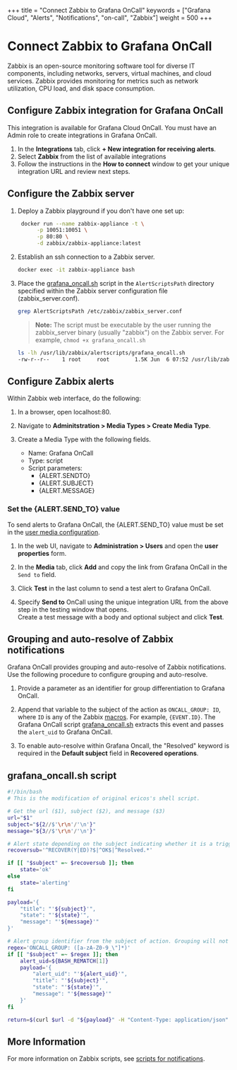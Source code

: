 +++
title = "Connect Zabbix to Grafana OnCall"
keywords = ["Grafana Cloud", "Alerts", "Notifications", "on-call", "Zabbix"]
weight = 500
+++

# Connect Zabbix to Grafana OnCall

Zabbix is an open-source monitoring software tool for diverse IT components, including networks, servers, virtual machines, and cloud services. Zabbix provides monitoring for metrics such as network utilization, CPU load, and disk space consumption.


## Configure Zabbix integration for Grafana OnCall

This integration is available for Grafana Cloud OnCall. You must have an Admin role to create integrations in Grafana OnCall.

1. In the **Integrations** tab, click **+ New integration for receiving alerts**.
2. Select **Zabbix** from the list of available integrations
3. Follow the instructions in the **How to connect** window to get your unique integration URL and review next steps.


<!--![123](../_images/connect-new-monitoring.png)-->

## Configure the Zabbix server

1. Deploy a Zabbix playground if you don't have one set up:
    ```bash
     docker run --name zabbix-appliance -t \
          -p 10051:10051 \
          -p 80:80 \
          -d zabbix/zabbix-appliance:latest
    ```

1. Establish an ssh connection to a Zabbix server.

    ```bash
    docker exec -it zabbix-appliance bash
    ```

1. Place the [grafana_oncall.sh](#grafana_oncallsh-script) script in the `AlertScriptsPath` directory specified within the Zabbix server configuration file (zabbix_server.conf).

    ```bash
    grep AlertScriptsPath /etc/zabbix/zabbix_server.conf
    ```
    >**Note:** The script must be executable by the user running the zabbix_server binary (usually "zabbix") on the Zabbix server. For example, `chmod +x grafana_oncall.sh`  

    ``` bash
    ls -lh /usr/lib/zabbix/alertscripts/grafana_oncall.sh
    -rw-r--r--    1 root     root        1.5K Jun  6 07:52 /usr/lib/zabbix/alertscripts/grafana_oncall.sh
    ```

## Configure Zabbix alerts
Within Zabbix web interface, do the following:

1. In a browser, open localhost:80.

1. Navigate to **Adminitstration > Media Types > Create Media Type**.
    <!--![](../_images/zabbix-1.png)-->

1. Create a Media Type with the following fields.
    * Name: Grafana OnCall
    * Type: script
    * Script parameters: 
        * {ALERT.SENDTO} 
        * {ALERT.SUBJECT} 
        * {ALERT.MESSAGE}

    <!--![](../_images/zabbix-2.png)-->

### Set the {ALERT.SEND_TO} value
To send alerts to Grafana OnCall, the {ALERT.SEND_TO} value must be set in the [user media configuration](https://www.zabbix.com/documentation/3.4/manual/config/notifications/media/script#user_media).

1. In the web UI, navigate to **Administration > Users** and open the **user properties** form. 

1. In the **Media** tab, click **Add** and copy the link from Grafana OnCall in the `Send to` field.
    <!--![](../_images/zabbix-7.png)-->

1. Click **Test** in the last column to send a test alert to Grafana OnCall.
    <!--![](../_images/zabbix-3.png)-->

1. Specify **Send to** OnCall using the unique integration URL from the above step in the testing window that opens.  
Create a test message with a body and optional subject and click **Test**.
    <!--![](../_images/zabbix-4.png) 
     WHERE DID SLACK COME FROM?! 1. View the Grafana OnCall incident that appears in the Slack channel.
    ![](../_images/zabbix-5.png)-->

## Grouping and auto-resolve of Zabbix notifications
Grafana OnCall provides grouping and auto-resolve of Zabbix notifications.
Use the following procedure to configure grouping and auto-resolve.

1. Provide a parameter as an identifier for group differentiation to Grafana OnCall. 

1. Append that variable to the subject of the action as `ONCALL_GROUP: ID`, where `ID` is any of the Zabbix [macros](https://www.zabbix.com/documentation/4.2/manual/appendix/macros/supported_by_location). 
For example, `{EVENT.ID}`. The Grafana OnCall script [grafana_oncall.sh](#grafana_oncallsh-script) extracts this event and passes the `alert_uid` to Grafana OnCall.

1. To enable auto-resolve within Grafana Oncall, the "Resolved" keyword is required in the **Default subject** field in **Recovered operations**.

    <!--![](../_images/zabbix-6.png)-->

## grafana_oncall.sh script
```bash
#!/bin/bash
# This is the modification of original ericos's shell script.

# Get the url ($1), subject ($2), and message ($3)
url="$1"
subject="${2//$'\r\n'/'\n'}"
message="${3//$'\r\n'/'\n'}"

# Alert state depending on the subject indicating whether it is a trigger going in to problem state or recovering
recoversub='^RECOVER(Y|ED)?$|^OK$|^Resolved.*'

if [[ "$subject" =~ $recoversub ]]; then
    state='ok'
else
    state='alerting'
fi

payload='{
    "title": "'${subject}'",
    "state": "'${state}'",
    "message": "'${message}'"
}'

# Alert group identifier from the subject of action. Grouping will not work without ONCALL_GROUP in the action subject
regex='ONCALL_GROUP: ([a-zA-Z0-9_\"]*)'
if [[ "$subject" =~ $regex ]]; then
    alert_uid=${BASH_REMATCH[1]}
    payload='{
        "alert_uid": "'${alert_uid}'",
        "title": "'${subject}'",
        "state": "'${state}'",
        "message": "'${message}'"
    }'
fi

return=$(curl $url -d "${payload}" -H "Content-Type: application/json" -X POST)
```

## More Information
For more information on Zabbix scripts, see [scripts for notifications](https://www.zabbix.com/documentation/4.2/manual/config/notifications/media/script).